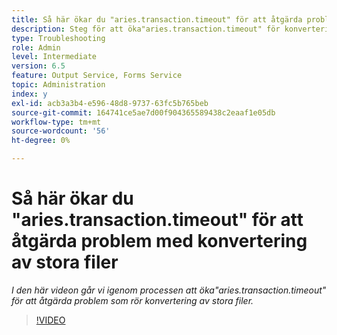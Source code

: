 ```yaml
---
title: Så här ökar du "aries.transaction.timeout" för att åtgärda problem med konvertering av stora filer
description: Steg för att öka"aries.transaction.timeout" för konvertering av stora filer
type: Troubleshooting
role: Admin
level: Intermediate
version: 6.5
feature: Output Service, Forms Service
topic: Administration
index: y
exl-id: acb3a3b4-e596-48d8-9737-63fc5b765beb
source-git-commit: 164741ce5ae7d00f904365589438c2eaaf1e05db
workflow-type: tm+mt
source-wordcount: '56'
ht-degree: 0%

---
```


# Så här ökar du &quot;aries.transaction.timeout&quot; för att åtgärda problem med konvertering av stora filer

*I den här videon går vi igenom processen att öka&quot;aries.transaction.timeout&quot; för att åtgärda problem som rör konvertering av stora filer.*

>[!VIDEO](https://video.tv.adobe.com/v/335502?quality=9&learn=on)
